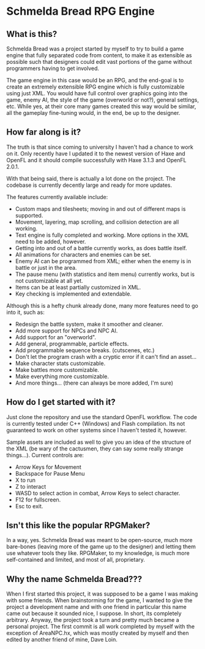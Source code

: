 Schmelda Bread RPG Engine
=========================

What is this?
-------------

Schmelda Bread was a project started by myself to try to build a game engine that fully separated code from content, to make it as extensible as possible such that designers could edit vast portions of the game without programmers having to get involved.

The game engine in this case would be an RPG, and the end-goal is to create an extremely extensible RPG engine which is fully customizable using just XML. You would have full control over graphics going into the game, enemy AI, the style of the game (overworld or not?), general settings, etc. While yes, at their core many games created this way would be similar, all the gameplay fine-tuning would, in the end, be up to the designer. 


How far along is it?
--------------------

The truth is that since coming to university I haven't had a chance to work on it. Only recently have I updated it to the newest version of Haxe and OpenFL and it should compile successfully with Haxe 3.1.3 and OpenFL 2.0.1.

With that being said, there is actually a lot done on the project. The codebase is currently decently large and ready for more updates. 

The features currently available include:
* Custom maps and tilesheets; moving in and out of different maps is supported.
* Movement, layering, map scrolling, and collision detection are all working.
* Text engine is fully completed and working. More options in the XML need to be added, however.
* Getting into and out of a battle currently works, as does battle itself.
* All animations for characters and enemies can be set.
* Enemy AI can be programmed from XML; either when the enemy is in battle or just in the area.
* The pause menu (with statistics and item menu) currently works, but is not customizable at all yet.
* Items can be at least partially customized in XML.
* Key checking is implemented and extendable.

Although this is a hefty chunk already done, many more features need to go into it, such as:
* Redesign the battle system, make it smoother and cleaner.
* Add more support for NPCs and NPC AI.
* Add support for an "overworld".
* Add general, programmable, particle effects.
* Add programmable sequence breaks. (cutscenes, etc.)
* Don't let the program crash with a cryptic error if it can't find an asset...
* Make character stats customizable.
* Make battles more customizable.
* Make everything more customizable.
* And more things... (there can always be more added, I'm sure)


How do I get started with it?
-----------------------------

Just clone the repository and use the standard OpenFL workflow. The code is currently tested under C++ (Windows) and Flash compilation. Its not guaranteed to work on other systems since I haven't tested it, however.

Sample assets are included as well to give you an idea of the structure of the XML (be wary of the cactusmen, they can say some really strange things...). Current controls are:
* Arrow Keys for Movement
* Backspace for Pause Menu
* X to run
* Z to interact
* WASD to select action in combat, Arrow Keys to select character.
* F12 for fullscreen.
* Esc to exit.


Isn't this like the popular RPGMaker?
--------------------------------------

In a way, yes. Schmelda Bread was meant to be open-source, much more bare-bones (leaving more of the game up to the designer) and letting them use whatever tools they like. RPGMaker, to my knowledge, is much more self-contained and limited, and most of all, proprietary.


Why the name Schmelda Bread???
------------------------------

When I first started this project, it was supposed to be a game I was making with some friends.  When brainstorming for the game, I wanted to give the project a development name and with one friend in particular this name came out because it sounded nice, I suppose. In short, its completely arbitrary. Anyway, the project took a turn and pretty much became a personal project. The first commit is all work completed by myself with the exception of AreaNPC.hx, which was mostly created by myself and then edited by another friend of mine, Dave Loin.

